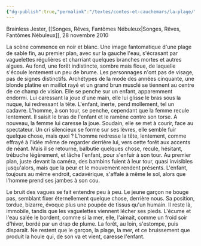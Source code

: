```yaml
---
{"dg-publish":true,"permalink":"/textes/contes-et-cauchemars/la-plage/","created":"2024-05-25T20:56:29.772+02:00","updated":"2024-05-25T14:44:20.219+02:00"}
---
```



Brainless Jester, [[Songes, Rêves, Fantômes Nébuleux\|Songes, Rêves, Fantômes Nébuleux]], 28 novembre 2010

La scène commence en noir et blanc. Une image fantomatique d'une plage de sable fin, au premier plan, avec sur la gauche l'eau, s'écrasant par vaguelettes régulières et charriant quelques branches mortes et autres algues. Au fond, une forêt indistincte, sombre mais floue, de laquelle s'écoule lentement un peu de brume. Les personnages n'ont pas de visage, pas de signes distinctifs. Archétypes de la mode des années cinquante, une blonde platine en maillot rayé et un grand brun musclé se tiennent au centre de ce champ de vision. Elle se penche sur un enfant, apparemment endormi. Lui caressant la joue d'une main, elle lui glisse le bras sous la nuque, lui redressant la tête. L'enfant, inerte, pend mollement, tel un cadavre. L'homme, à son tour, se penche, cependant que la femme recule lentement. Il saisit le bras de l'enfant et le ramène contre son torse. A nouveau, la femme lui caresse la joue. Soudain, elle se met à courir, face au spectateur. Un cri silencieux se forme sur ses lèvres, elle semble fuir quelque chose, mais quoi ? L'homme redresse la tête, lentement, comme effrayé à l'idée même de regarder derrière lui, vers cette forêt aux accents de néant. Mais il se retourne, balbutie quelques chose, recule, hésitant, trébuche légèrement, et lâche l'enfant, pour s'enfuir à son tour. Au premier plan, juste devant la caméra, des bambins fuient à leur tour, quasi invisibles jusqu'alors, mais que la peur et le mouvement rendent présents. L'enfant, toujours au même endroit, cadavérique, s'affale à même le sol, alors que l'homme prend ses jambes à son cou.

Le bruit des vagues se fait entendre peu à peu. Le jeune garçon ne bouge pas, semblant fixer éternellement quelque chose, derrière nous. Sa position, tordue, bizarre, évoque plus une poupée de tissus qu'un humain. Il reste là, immobile, tandis que les vaguelettes viennent lécher ses pieds. L'écume et l'eau salée le bordent, comme si la mer, elle, l'aimait, comme un froid soir d'hiver, bordé par un drap de plume. La forêt, au loin, s'estompe, puis disparaît. Ne restent que le garçon, la plage, la mer, et ce bruissement que produit la houle qui, de son va et vient, caresse l'enfant.